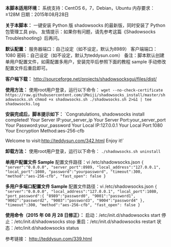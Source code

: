 **本脚本适用环境：**
系统支持：CentOS 6，7，Debian，Ubuntu
内存要求：≥128M
日期：2015年08月28日


**关于本脚本：**
一键安装 Python 版 shadowsocks 的最新版，同时安装了 Python 包管理工具 pip。
友情提示：如果你有问题，请先参考这篇《Shadowsocks Troubleshooting》后再问。


**默认配置：**
服务器端口：自己设定（如不设定，默认为8989）
客户端端口：1080
密码：自己设定（如不设定，默认为teddysun.com）
备注：脚本默认创建单用户配置文件，如需配置多用户，安装完毕后参照下面的教程 sample 手动修改配置文件后重启即可。

**客户端下载：**
http://sourceforge.net/projects/shadowsocksgui/files/dist/

**使用方法：**
使用root用户登录，运行以下命令：
`wget --no-check-certificate 
https://raw.githubusercontent.com/iMeiji/shadowsocks_install/master/shadowsocks.sh
chmod +x shadowsocks.sh
./shadowsocks.sh 2>&1 | tee shadowsocks.log`

**安装完成后，脚本提示如下：**
`Congratulations, shadowsocks install completed!
Your Server IP:your_server_ip
Your Server Port:your_server_port
Your Password:your_password
Your Local IP:127.0.0.1
Your Local Port:1080
Your Encryption Method:aes-256-cfb

Welcome to visit:http://teddysun.com/342.html
Enjoy it!`

**卸载方法：**
使用root用户登录，运行以下命令：
`./shadowsocks.sh uninstall
`

**单用户配置文件 Sample**
配置文件路径：vi /etc/shadowsocks.json
`{
    "server":"0.0.0.0",
    "server_port":8989,
    "local_address":"127.0.0.1",
    "local_port":1080,
    "password":"yourpassword",
    "timeout":300,
    "method":"aes-256-cfb",
    "fast_open": false
}`

**多用户多端口配置文件 Sample**
配置文件路径：vi /etc/shadowsocks.json
`{
    "server":"0.0.0.0",
    "local_address":"127.0.0.1",
    "local_port":1080,
    "port_password":{
         "8989":"password0",
         "9001":"password1",
         "9002":"password2",
         "9003":"password3",
         "9004":"password4"
    },
    "timeout":300,
    "method":"aes-256-cfb",
    "fast_open": false
}`

**使用命令（2015 年 08 月 28 日修正）：**
启动：/etc/init.d/shadowsocks start
停止：/etc/init.d/shadowsocks stop
重启：/etc/init.d/shadowsocks restart
状态：/etc/init.d/shadowsocks status

参考链接：
http://teddysun.com/339.html